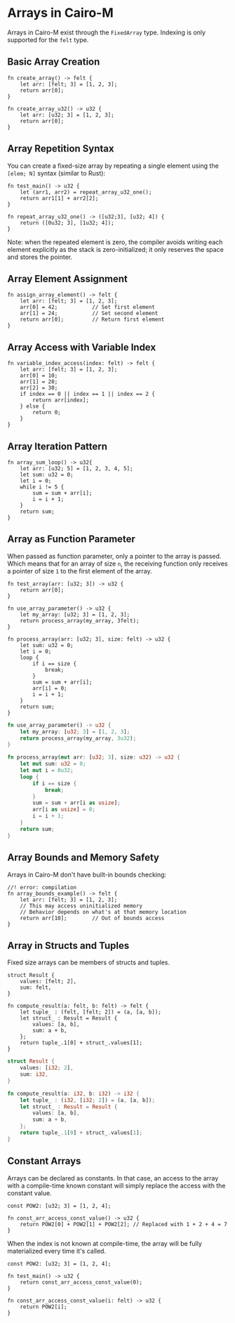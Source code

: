 # Arrays in Cairo-M

Arrays in Cairo-M exist through the `FixedArray` type. Indexing is only
supported for the `felt` type.

## Basic Array Creation

```cairo-m
fn create_array() -> felt {
    let arr: [felt; 3] = [1, 2, 3];
    return arr[0];
}
```

```cairo-m
fn create_array_u32() -> u32 {
    let arr: [u32; 3] = [1, 2, 3];
    return arr[0];
}
```

## Array Repetition Syntax

You can create a fixed-size array by repeating a single element using the
`[elem; N]` syntax (similar to Rust):

```cairo-m
fn test_main() -> u32 {
    let (arr1, arr2) = repeat_array_u32_one();
    return arr1[1] + arr2[2];
}

fn repeat_array_u32_one() -> ([u32;3], [u32; 4]) {
    return ([0u32; 3], [1u32; 4]);
}
```

Note: when the repeated element is zero, the compiler avoids writing each
element explicitly as the stack is zero-initialized; it only reserves the space
and stores the pointer.

## Array Element Assignment

```cairo-m
fn assign_array_element() -> felt {
    let arr: [felt; 3] = [1, 2, 3];
    arr[0] = 42;           // Set first element
    arr[1] = 24;           // Set second element
    return arr[0];         // Return first element
}
```

## Array Access with Variable Index

```cairo-m
fn variable_index_access(index: felt) -> felt {
    let arr: [felt; 3] = [1, 2, 3];
    arr[0] = 10;
    arr[1] = 20;
    arr[2] = 30;
    if index == 0 || index == 1 || index == 2 {
        return arr[index];
    } else {
        return 0;
    }
}
```

## Array Iteration Pattern

```cairo-m
fn array_sum_loop() -> u32{
    let arr: [u32; 5] = [1, 2, 3, 4, 5];
    let sum: u32 = 0;
    let i = 0;
    while i != 5 {
        sum = sum + arr[i];
        i = i + 1;
    }
    return sum;
}
```

## Array as Function Parameter

When passed as function parameter, only a pointer to the array is passed. Which
means that for an array of size `n`, the receiving function only receives a
pointer of size `1` to the first element of the array.

```cairo-m
fn test_array(arr: [u32; 3]) -> u32 {
    return arr[0];
}
```

```cairo-m
fn use_array_parameter() -> u32 {
    let my_array: [u32; 3] = [1, 2, 3];
    return process_array(my_array, 3felt);
}

fn process_array(arr: [u32; 3], size: felt) -> u32 {
    let sum: u32 = 0;
    let i = 0;
    loop {
        if i == size {
            break;
        }
        sum = sum + arr[i];
        arr[i] = 0;
        i = i + 1;
    }
    return sum;
}
```

```rust
fn use_array_parameter() -> u32 {
    let my_array: [u32; 3] = [1, 2, 3];
    return process_array(my_array, 3u32);
}

fn process_array(mut arr: [u32; 3], size: u32) -> u32 {
    let mut sum: u32 = 0;
    let mut i = 0u32;
    loop {
        if i == size {
            break;
        }
        sum = sum + arr[i as usize];
        arr[i as usize] = 0;
        i = i + 1;
    }
    return sum;
}
```

## Array Bounds and Memory Safety

Arrays in Cairo-M don't have built-in bounds checking:

```cairo-m
//! error: compilation
fn array_bounds_example() -> felt {
    let arr: [felt; 3] = [1, 2, 3];
    // This may access uninitialized memory
    // Behavior depends on what's at that memory location
    return arr[10];        // Out of bounds access
}
```

## Array in Structs and Tuples

Fixed size arrays can be members of structs and tuples.

```cairo-m
struct Result {
    values: [felt; 2],
    sum: felt,
}

fn compute_result(a: felt, b: felt) -> felt {
    let tuple_ : (felt, [felt; 2]) = (a, [a, b]);
    let struct_ : Result = Result {
        values: [a, b],
        sum: a + b,
    };
    return tuple_.1[0] + struct_.values[1];
}
```

```rust
struct Result {
    values: [i32; 2],
    sum: i32,
}

fn compute_result(a: i32, b: i32) -> i32 {
    let tuple_ : (i32, [i32; 2]) = (a, [a, b]);
    let struct_ : Result = Result {
        values: [a, b],
        sum: a + b,
    };
    return tuple_.1[0] + struct_.values[1];
}
```

## Constant Arrays

Arrays can be declared as constants. In that case, an access to the array with a
compile-time known constant will simply replace the access with the constant
value.

```cairo-m
const POW2: [u32; 3] = [1, 2, 4];

fn const_arr_access_const_value() -> u32 {
    return POW2[0] + POW2[1] + POW2[2]; // Replaced with 1 + 2 + 4 = 7
}
```

When the index is not known at compile-time, the array will be fully
materialized every time it's called.

```cairo-m
const POW2: [u32; 3] = [1, 2, 4];

fn test_main() -> u32 {
    return const_arr_access_const_value(0);
}

fn const_arr_access_const_value(i: felt) -> u32 {
    return POW2[i];
}
```
